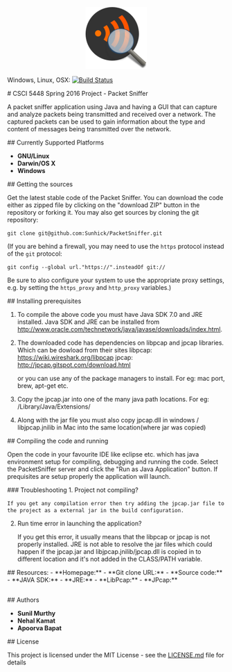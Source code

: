 
<a name = "logo"/>
<div align = "center">
<img src = "https://github.com/Sunhick/PacketSniffer/blob/master/misc/logo.png" alt = "Packet Sniffer Logo" width = "142" height = "142" />
</a>
</div>

Windows, Linux, OSX: [![Build Status](https://travis-ci.org/Sunhick/keylogger.svg?branch=travis)](https://travis-ci.org/Sunhick/keylogger)

<a name = "CSCI-5448-Spring-2016-Project-Packet-Sniffer"/>
# CSCI 5448 Spring 2016 Project - Packet Sniffer

A packet sniffer application using Java and having a GUI that can capture and 
analyze packets being transmitted and received over a network. The captured packets can be 
used to gain information about the type and content of messages being transmitted over the 
network.

<a name="Currently-Supported-Platforms"/>
## Currently Supported Platforms

- **GNU/Linux**
- **Darwin/OS X**
- **Windows**

<a name = "getting-sources"/>
## Getting the sources

Get the latest stable code of the Packet Sniffer. You can download the code either as zipped file by clicking on the "download ZIP" button in the repository or forking it. You may also get sources by cloning the git repository:

    git clone git@github.com:Sunhick/PacketSniffer.git

(If you are behind a firewall, you may need to use the `https` protocol instead of the `git` protocol:

    git config --global url."https://".insteadOf git://

Be sure to also configure your system to use the appropriate proxy settings, e.g. by setting the `https_proxy` and `http_proxy` variables.)


<a name = "prerequisites"/>
## Installing prerequisites

1.	To compile the above code you must have Java SDK 7.0 and JRE installed. Java SDK and JRE can be installed from http://www.oracle.com/technetwork/java/javase/downloads/index.html.

2.	The downloaded code has dependencies on libpcap and jpcap libraries. Which can be dowload from their sites
	libpcap: https://wiki.wireshark.org/libpcap
	jpcap: http://jpcap.gitspot.com/download.html

	or you can use any of the package managers to install. For eg: mac port, brew, apt-get etc.

3.	Copy the jpcap.jar into one of the many java path locations. For eg: /Library/Java/Extensions/

4.	Along with the jar file you must also copy jpcap.dll in windows / libjpcap.jnilib in Mac into the same location(where jar was copied)

<a name = "compiling"/>
## Compiling the code and running

Open the code in your favourite IDE like eclipse etc. which has java environment setup for compiling, debugging and running the code. Select the PacketSniffer server and click the "Run as Java Application" button.  If prequisites are setup properly the application will launch. 

<a name = "troubleshooting"/>
### Troubleshooting
1.	Project not compiling?
	
	If you get any compilation error then try adding the jpcap.jar file to the project as a external jar in the build configuration. 

2.	Run time error in launching the application?
	
	If you get this error, it usually means that the libpcap or jpcap is not properly installed. JRE is not able to resolve the jar files which could happen if the jpcap.jar and libjpcap.jnilib/jpcap.dll is copied in to different location and it's not added in the CLASS/PATH variable.

<a name = "resources"/>
## Resources:
- **Homepage:** <http://github.com/Sunhick/PacketSniffer>
- **Git clone URL:** <git://github.com/Sunhick/PacketSniffer.git>
- **Source code:** <https://github.com/Sunhick/PacketSniffer>
- **JAVA SDK:** <http://www.oracle.com/technetwork/java/javase/downloads/index.html>
- **JRE:** <http://www.oracle.com/technetwork/java/javase/downloads/index.html>
- **LibPcap:** <https://wiki.wireshark.org/libpcap>
- **JPcap:** <http://jpcap.gitspot.com/download.html>

## 

<a name = "Authors"/>
## Authors

* **Sunil Murthy**
* **Nehal Kamat**
* **Apoorva Bapat**

<a name = "license"/>
## License

This project is licensed under the MIT License - see the [LICENSE.md](LICENSE.md) file for details
